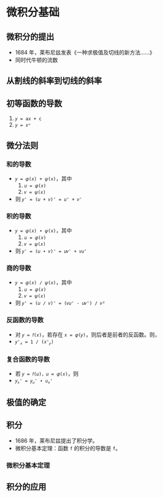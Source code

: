 # 微积分基础

		
## 微积分的提出

- 1684 年，莱布尼兹发表《一种求极值及切线的新方法……》
- 同时代牛顿的流数

		
## 从割线的斜率到切线的斜率

		
## 初等函数的导数

1. `𝑦 = 𝖺𝑥 + 𝖼`
2. <code>𝑦 = 𝑥ⁿ</code>

		
## 微分法则

	
### 和的导数

- <code>𝑦 = 𝜑(𝑥) + 𝜓(𝑥)</code>，其中
   1. <code>𝑢 = 𝜑(𝑥)</code>
   1. <code>𝑣 = 𝜓(𝑥)</code>
- 则 <code>𝑦' = (𝑢 + 𝑣)' = 𝑢' + 𝑣'</code>

	
### 积的导数

- <code>𝑦 = 𝜑(𝑥) ∙ 𝜓(𝑥)</code>，其中
   1. <code>𝑢 = 𝜑(𝑥)</code>
   1. <code>𝑣 = 𝜓(𝑥)</code>
- 则 <code>𝑦' = (𝑢 ∙ 𝑣)' = 𝑢𝑣' + 𝑣𝑢'</code>

	
### 商的导数

- <code>𝑦 = 𝜑(𝑥) ∕ 𝜓(𝑥)</code>，其中
   1. <code>𝑢 = 𝜑(𝑥)</code>
   1. <code>𝑣 = 𝜓(𝑥)</code>
- 则 <code>𝑦' = (𝑢 ∕ 𝑣)' = (𝑣𝑢' - 𝑢𝑣') / 𝑣²</code>

	
### 反函数的导数

- 对 `𝑦 = 𝑓(𝑥)`，若存在 `𝑥 = 𝜑(𝑦)`，则后者是前者的反函数。则，
- <code>𝑦'<sub>𝑥</sub> = 1 / (𝑥'<sub>𝑦</sub>)</code>

	
### 复合函数的导数

- 若 `𝑦 = 𝑓(𝑢)，𝑢 = 𝜑(𝑥)`，则
- <code>𝑦<sub>𝑥</sub>' = 𝑦<sub>𝑢</sub>' ∙ 𝑢<sub>𝑥</sub>'</code>

		
## 极值的确定

		
## 积分

- 1686 年，莱布尼兹提出了积分学。
- 微积分基本定理：函数 `f` 的积分的导数是 `f`。

	
### 微积分基本定理

		
## 积分的应用

